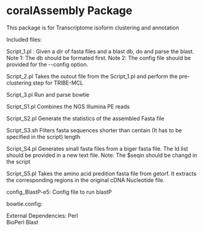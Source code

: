 coralAssembly Package 
=============

This package is for Transcriptome isoform clustering and annotation

Included files: 

  Script_1.pl :
   Given a dir of fasta files and a  blast db, do and parse the blast.
   Note 1: The db should be formated first. 
   Note 2: The config file should be provided for the --config option.
   
  Script_2.pl
   Takes the outout file from the Script_1.pl and perform the pre-clustering step for TRIBE-MCL
   
  Script_3.pl
   Run and parse bowtie

  Script_S1.pl
  Combines the NGS Illumina PE reads 

  Script_S2.pl
  Generate the statistics of the assembled Fasta file 

  Script_S3.sh
  Fliters fasta sequences shorter than centain (It has to be specified in the script) length

  Script_S4.pl
  Generates small fasta files from a biger fasta file.  The Id list should be provided in a new text file. 
  Note: The $seqin should be changd in the script
  

  Script_S5.pl
  Takes the amino acid predition fasta file from getorf. It extracts the corresponding regions in the original cDNA Nucleotide 
  file. 

  config_BlastP-e5: Config file to run blastP
  
  bowtie.config:
  
  External Dependencies:
   Perl  
   BioPerl
	 Blast 
   
	

